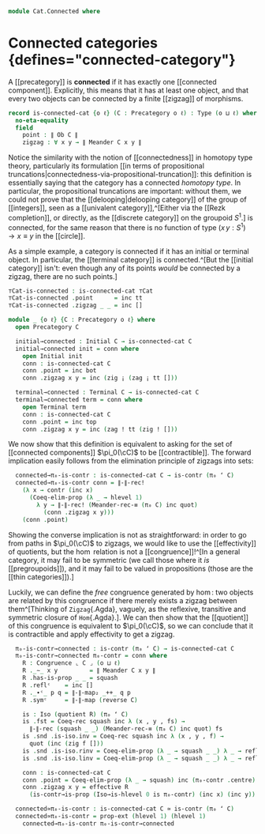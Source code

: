 <!--
```agda
open import Cat.Instances.StrictCat.Cohesive
open import Cat.Instances.Shape.Terminal
open import Cat.Instances.Localisation
open import Cat.Diagram.Terminal
open import Cat.Diagram.Initial
open import Cat.Prelude

open Precategory
open Congruence
open Functor
```
-->

```agda
module Cat.Connected where
```

# Connected categories {defines="connected-category"}

A [[precategory]] is **connected** if it has exactly one [[connected
component]]. Explicitly, this means that it has at least one object, and
that every two objects can be connected by a finite [[zigzag]] of
morphisms.

```agda
record is-connected-cat {o ℓ} (C : Precategory o ℓ) : Type (o ⊔ ℓ) where
  no-eta-equality
  field
    point : ∥ Ob C ∥
    zigzag : ∀ x y → ∥ Meander C x y ∥
```

Notice the similarity with the notion of [[connectedness]] in homotopy
type theory, particularly its formulation [[in terms of propositional
truncations|connectedness-via-propositional-truncation]]: this
definition is essentially saying that the category has a connected
*homotopy type*. In particular, the propositional truncations are
important: without them, we could not prove that the
[[delooping|delooping category]] of the group of [[integers]], seen as a
[[univalent category]],^[Either via the [[Rezk completion]], or
directly, as the [[discrete category]] on the groupoid $S^1$.] is
connected, for the same reason that there is no function of type $(x\,y
: S^1) \to x \equiv y$ in the [[circle]].

<!--
```agda
open is-connected-cat

private unquoteDecl eqv = declare-record-iso eqv (quote is-connected-cat)

instance
  H-Level-is-connected-cat
    : ∀ {k o ℓ} {C : Precategory o ℓ}
    → H-Level (is-connected-cat C) (1 + k)
  H-Level-is-connected-cat = basic-instance 1 (Iso→is-hlevel 1 eqv (hlevel 1))
```
-->

As a simple example, a category is connected if it has an initial or
terminal object. In particular, the [[terminal category]] is
connected.^[But the [[initial category]] isn't: even though any of its
points *would* be connected by a zigzag, there are no such points.]

```agda
⊤Cat-is-connected : is-connected-cat ⊤Cat
⊤Cat-is-connected .point      = inc tt
⊤Cat-is-connected .zigzag _ _ = inc []

module _ {o ℓ} {C : Precategory o ℓ} where
  open Precategory C

  initial→connected : Initial C → is-connected-cat C
  initial→connected init = conn where
    open Initial init
    conn : is-connected-cat C
    conn .point = inc bot
    conn .zigzag x y = inc (zig ¡ (zag ¡ tt []))

  terminal→connected : Terminal C → is-connected-cat C
  terminal→connected term = conn where
    open Terminal term
    conn : is-connected-cat C
    conn .point = inc top
    conn .zigzag x y = inc (zag ! tt (zig ! []))
```

We now show that this definition is equivalent to asking for the set of
[[connected components]] $\pi_0(\cC)$ to be [[contractible]].  The
forward implication easily follows from the elimination principle of
zigzags into sets:

```agda
  connected→π₀-is-contr : is-connected-cat C → is-contr (π₀ ʻ C)
  connected→π₀-is-contr conn = ∥-∥-rec!
    (λ x → contr (inc x)
      (Coeq-elim-prop (λ _ → hlevel 1)
        λ y → ∥-∥-rec! (Meander-rec-≡ (π₀ C) inc quot)
          (conn .zigzag x y)))
    (conn .point)
```

Showing the converse implication is not as straightforward: in order to
go from paths in $\pi_0(\cC)$ to zigzags, we would like to use the
[[effectivity]] of quotients, but the $\hom$ relation is not a
[[congruence]]!^[In a general category, it may fail to be symmetric (we
call those where it *is* [[pregroupoids]]), and it may fail to be valued
in propositions (those are the [[thin categories]]).]

Luckily, we can define the *free* congruence generated by $\hom$: two
objects are related by this congruence if there merely exists a zigzag
between them^[Thinking of `Zigzag`{.Agda}, vaguely, as the reflexive,
transitive and symmetric closure of `Hom`{.Agda}.]. We can then show
that the [[quotient]] of this congruence is equivalent to $\pi_0(\cC)$,
so we can conclude that it is contractible and apply effectivity to get
a zigzag.

```agda
  π₀-is-contr→connected : is-contr (π₀ ʻ C) → is-connected-cat C
  π₀-is-contr→connected π₀-contr = conn where
    R : Congruence ⌞ C ⌟ (o ⊔ ℓ)
    R ._∼_ x y         = ∥ Meander C x y ∥
    R .has-is-prop _ _ = squash
    R .reflᶜ    = inc []
    R ._∙ᶜ_ p q = ∥-∥-map₂ _++_ q p
    R .symᶜ     = ∥-∥-map (reverse C)

    is : Iso (quotient R) (π₀ ʻ C)
    is .fst = Coeq-rec squash inc λ (x , y , fs) →
      ∥-∥-rec (squash _ _) (Meander-rec-≡ (π₀ C) inc quot) fs
    is .snd .is-iso.inv = Coeq-rec squash inc λ (x , y , f) →
      quot (inc (zig f []))
    is .snd .is-iso.rinv = Coeq-elim-prop (λ _ → squash _ _) λ _ → refl
    is .snd .is-iso.linv = Coeq-elim-prop (λ _ → squash _ _) λ _ → refl

    conn : is-connected-cat C
    conn .point = Coeq-elim-prop (λ _ → squash) inc (π₀-contr .centre)
    conn .zigzag x y = effective R
      (is-contr→is-prop (Iso→is-hlevel 0 is π₀-contr) (inc x) (inc y))

  connected≃π₀-is-contr : is-connected-cat C ≃ is-contr (π₀ ʻ C)
  connected≃π₀-is-contr = prop-ext (hlevel 1) (hlevel 1)
    connected→π₀-is-contr π₀-is-contr→connected
```
